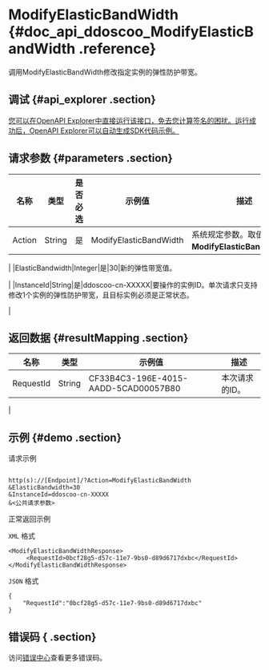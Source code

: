 # ModifyElasticBandWidth {#doc_api_ddoscoo_ModifyElasticBandWidth .reference}

调用ModifyElasticBandWidth修改指定实例的弹性防护带宽。

## 调试 {#api_explorer .section}

[您可以在OpenAPI Explorer中直接运行该接口，免去您计算签名的困扰。运行成功后，OpenAPI Explorer可以自动生成SDK代码示例。](https://api.aliyun.com/#product=ddoscoo&api=ModifyElasticBandWidth&type=RPC&version=2017-12-28)

## 请求参数 {#parameters .section}

|名称|类型|是否必选|示例值|描述|
|--|--|----|---|--|
|Action|String|是|ModifyElasticBandWidth|系统规定参数。取值：**ModifyElasticBandWidth**。

 |
|ElasticBandwidth|Integer|是|30|新的弹性带宽值。

 |
|InstanceId|String|是|ddoscoo-cn-XXXXX|要操作的实例ID。单次请求只支持修改1个实例的弹性防护带宽，且目标实例必须是正常状态。

 |

## 返回数据 {#resultMapping .section}

|名称|类型|示例值|描述|
|--|--|---|--|
|RequestId|String|CF33B4C3-196E-4015-AADD-5CAD00057B80|本次请求的ID。

 |

## 示例 {#demo .section}

请求示例

``` {#request_demo}

http(s)://[Endpoint]/?Action=ModifyElasticBandWidth
&ElasticBandwidth=30
&InstanceId=ddoscoo-cn-XXXXX
&<公共请求参数>

```

正常返回示例

`XML` 格式

``` {#xml_return_success_demo}
<ModifyElasticBandWidthResponse>
     <RequestId>0bcf28g5-d57c-11e7-9bs0-d89d6717dxbc</RequestId>
</ModifyElasticBandWidthResponse>
```

`JSON` 格式

``` {#json_return_success_demo}
{
	"RequestId":"0bcf28g5-d57c-11e7-9bs0-d89d6717dxbc"
}
```

## 错误码 { .section}

访问[错误中心](https://error-center.aliyun.com/status/product/ddoscoo)查看更多错误码。

